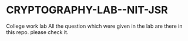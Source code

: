 # CRYPTOGRAPHY-LAB--NIT-JSR
College work lab
All the question which were given in the lab are there in this repo. please check it.
